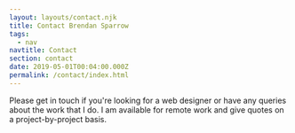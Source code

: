 ```yaml
---
layout: layouts/contact.njk
title: Contact Brendan Sparrow
tags:
  - nav
navtitle: Contact
section: contact
date: 2019-05-01T00:04:00.000Z
permalink: /contact/index.html
---
```



Please get in touch if you're looking for a web designer or have any queries about the work that I do. I am available for remote work and give quotes on a project-by-project basis.
